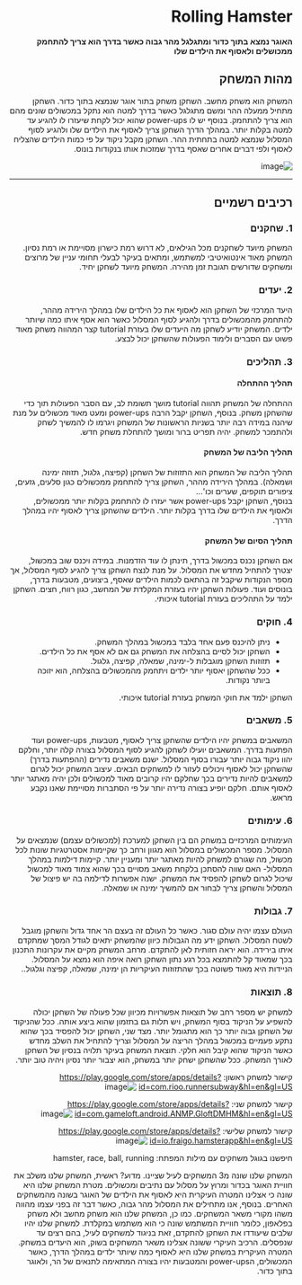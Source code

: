 <div dir='rtl' lang='he'>

# Rolling Hamster

**האוגר נמצא בתוך כדור ומתגלגל מהר גבוה כאשר בדרך הוא צריך להתחמק ממכושלים ולאסוף את הילדים שלו**

## מהות המשחק

המשחק הוא משחק מחשב.
השחקן משחק בתור אוגר שנמצא בתוך כדור. השחקן מתחיל ממעלה ההר ומשם מתגלגל כאשר בדרך למטה הוא נתקל במכשולים שונים מהם הוא צריך להתחמק. בנוסף יש לו power-ups שהוא יכול לקחת שיעזרו לו להגיע עד למטה בקלות יותר. במהלך הדרך השחקן צריך לאסוף את הילדים שלו ולהגיע לסוף המסלול שנמצא למטה בתחתית ההר. השחקן מקבל ניקוד על פי כמות הילדים שהצליח לאסוף ולפי דברים אחרים שאסף בדרך שמזכות אותו בנקודות בונוס.
 
![image](https://user-images.githubusercontent.com/74373665/226650314-bdf2312a-8339-4825-9459-9219b6e296d8.png)

---
## רכיבים רשמיים

### 1. שחקנים
המשחק מיועד לשחקנים מכל הגילאים, לא דרוש רמת כישרון מסויימת או רמת נסיון.
המשחק מאוד אינטואיטיבי למשתמש, ומתאים בעיקר לבעלי תחומי עניין של מרוצים ומשחקים שדורשים תגובת זמן מהירה.
המשחק מיועד לשחקן יחיד.

### 2. יעדים
היעד המרכזי של השחקן הוא לאסוף את כל הילדים שלו במהלך הירידה מההר, להתחמק מהמכשולים בדרך ולהגיע לסוף המסלול כאשר הוא אסף איתו כמה שיותר ילדים. 
המשחק יודיע לשחקן מה היעדים שלו בעזרת tutorial קצר המהווה משחק מאוד פשוט עם הסברים ולימוד הפעולות שהשחקן יכול לבצע. 


### 3. תהליכים
#### תהליך ההתחלה
ההתחלה של המשחק תהווה tutorial מושך תשומת לב, עם הסבר הפעולות תוך כדי שהשחקן משחק. בנוסף, השחקן יקבל הרבה power-ups ומעט מאוד מכשולים על מנת שיהנה במידה רבה יותר בשניות הראשונות של המשחק ויגרמו לו להמשיך לשחק ולהתמכר למשחק. יהיה תפריט ברור ומושך להתחלת משחק חדש.

#### תהליך הליבה של המשחק
תהליך הליבה של המשחק הוא התזוזות של השחקן (קפיצה, גלגול, תזוזה ימינה ושמאלה).
במהלך הירידה מההר, השחקן צריך להתחמק ממכשולים כגון סלעים, גזעים, ציפורים תוקפים, שערים וכו'...  
בנוסף, השחקן יקבל power-ups אשר יעזרו לו להתחמק בקלות יותר ממכשולים, ולאסוף את הילדים שלו בדרך בקלות יותר. הילדים שהשחקן צריך לאסוף יהיו במהלך הדרך.

#### תהליך הסיום של המשחק
אם השחקן נכנס במכשול בדרך, תינתן לו עוד הזדמנות. במידה ויכנס שוב במכשול, יצטרך להתחיל מחדש את המסלול. על מנת לנצח השחקן צריך להגיע לסוף המסלול, אך מספר הנקודות שיקבל זה בהתאם לכמות הילדים שאסף, ביצועים, מטבעות בדרך, בונוסים ועוד.
פעולות השחקן יהיו בעזרת המקלדת של המחשב, כגון רווח, חצים.
השחקן ילמד על התהליכים בעזרת tutorial איכותי.
 
### 4. חוקים
 - ניתן להיכנס פעם אחד בלבד במכשול במהלך המשחק.
 - השחקן יכול לסיים בהצלחה את המשחק גם אם לא אסף את כל הילדים.
 - תזוזות השחקן מוגבלות ל-ימינה, שמאלה, קפיצה, גלגול.
 - ככל שהשחקן יאסוף יותר ילדים ויתחמק מהמכשולים בהצלחה, הוא יזוכה ביותר נקודות.

השחקן ילמד את חוקי המשחק בעזרת tutorial איכותי.
 
### 5. משאבים
המשאבים במשחק יהיו הילדים שהשחקן צריך לאסוף, מטבעות, power-ups ועוד הפתעות בדרך.
המשאבים יועילו לשחקן להגיע לסוף המסלול בצורה קלה יותר, וחלקם יהוו ניקוד גבוה יותר עבורו בסוף המסלול. ישנם משאבים נדירים (ההפתעות בדרך) שהשחקן יכול לאסוף ויכולים לעזור לו למשחקים הבאים.
עיצוב המשחק יכול לגרום למשאבים להיות נדירים בכך שחלקם יהיו קרובים מאוד למכשולים ולכן יהיה מאתגר יותר לאסוף אותם. חלקם יופיע בצורה נדירה יותר על פי הסתברות מסויימת שאנו נקבע מראש.
 
### 6. עימותים

העימותים המרכזיים במשחק הם בין השחקן למערכת (למכשולים עצמם) שנמצאים על המסלול. מספר המכשולים במסלול הוא מגוון ורחב כך שקיימות אסטרטגיות שונות לכל מכשול, מה שגורם למשחק להיות מאתגר יותר ומעניין יותר.
קיימות דילמות במהלך המסלול- האם שווה להסתכן בלקחת משאב מסויים בכך שהוא צמוד מאוד למכשול שיכול לגרום לשחקן להפסיד את המשחק. ישנה אפשרות לדילמה בה יש פיצול של המסלול והשחקן צריך לבחור אם להמשיך ימינה או שמאלה.

### 7. גבולות

העולם עצמו יהיה עולם סגור. כאשר כל העולם זה בעצם הר אחד גדול והשחקן מוגבל לשטח המסלול.
השחקן ידע מה הגבולות כיוון שהמשחק יתאים לגודל המסך שמתקדם איתו בירידה. הוא יראה חזותית לאן להתקדם.
מרחב המשחק מקיים את עקרונות התכנון בכך שמאוד קל להתמצא בכל רגע נתון השחקן רואה איפה הוא נמצא על המסלול. הניידות היא מאוד פשוטה בכך שהתזוזות העיקריות הן ימינה, שמאלה, קפיצה וגלגול..


### 8. תוצאות

למשחק יש מספר רחב של תוצאות אפשרויות מכיוון שכל פעולה של השחקן יכולה להשפיע על הניקוד בסוף המשחק, ויש תלות גם בתזמון שהוא ביצע אותה. ככל שהניקוד של השחקן גבוה יותר כך הוא מתגומל יותר. מצד שני, השחקן יכול להפסיד בכך שהוא נתקע פעמיים במכשול במהלך הריצה על המסלול וצריך להתחיל את השלב מחדש כאשר הניקוד שהוא קיבל הוא חלקי.
תוצאת המשחק בעיקר תלויה בנסיון של השחקן לאורך המשחק. ככל שהשחקן ישחק יותר במשחק, הוא יצבור יותר נסיון ויהיה טוב יותר. 
 
קישור למשחק ראשון: https://play.google.com/store/apps/details?id=com.rioo.runnersubway&hl=en&gl=US
 ![image](https://user-images.githubusercontent.com/74373665/226650093-18965d5f-7f2b-4bf2-a262-16fde3ec6b20.png)

קישור למשחק שני: https://play.google.com/store/apps/details?id=com.gameloft.android.ANMP.GloftDMHM&hl=en&gl=US
 ![image](https://user-images.githubusercontent.com/74373665/226650136-b0673516-16f2-4ba4-ab3e-c013614be0d4.png)

קישור למשחק שלישי: https://play.google.com/store/apps/details?id=io.fraigo.hamsterapp&hl=en&gl=US
![image](https://user-images.githubusercontent.com/74373665/226650175-d519c22c-e43b-4b9d-97f8-36210e9ab118.png)

חיפשנו בגוגל משחקים עם מילות המפתח: hamster, race, ball, running

המשחק שלנו שונה מ3 המשחקים לעיל שציינו. מדוע? 
ראשית, המשחק שלנו משלב את חוויית האוגר בכדור ומרוץ על מסלול עם נתיבים ומכשולים. מטרת המשחק שלנו היא שונה כי אצלינו המטרה העיקרית היא לאסוף את הילדים של האוגר בשונה מהמשחקים האחרים. בנוסף, אנו מתחילים את המסלול מהר גבוה, כאשר דבר זה בפני עצמו מהווה משהו מקורי משאר המשחקים. כמו כן, המשחק שלנו הוא משחק מחשב ולא משחק בפלאפון, כלומר חוויית המשתמש שונה כי הוא משתמש במקלדת. למשחק שלנו יהיו שלבים שיעודדו את השחקן להתקדם, זאת  בניגוד למשחקים לעיל, בהם רצים עד שנפסלים.
הרכיב העיקרי ששונה אצלינו משאר המשחקים בשוק, הוא היעדים במשחק. המטרה העיקרית במשחק שלנו היא לאסוף כמה שיותר ילדים במהלך הדרך, כאשר המכשולים, הpower-ups והמטבעות יהיו בצורה המתאימה לתנאים של הר, ולאוגר בתוך כדור.
 
</div>

